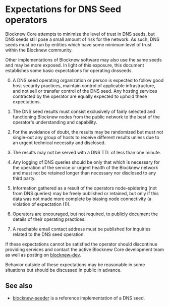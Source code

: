 Expectations for DNS Seed operators
====================================

Blocknew Core attempts to minimize the level of trust in DNS seeds,
but DNS seeds still pose a small amount of risk for the network.
As such, DNS seeds must be run by entities which have some minimum
level of trust within the Blocknew community.

Other implementations of Blocknew software may also use the same
seeds and may be more exposed. In light of this exposure, this
document establishes some basic expectations for operating dnsseeds.

0. A DNS seed operating organization or person is expected to follow good
host security practices, maintain control of applicable infrastructure,
and not sell or transfer control of the DNS seed. Any hosting services
contracted by the operator are equally expected to uphold these expectations.

1. The DNS seed results must consist exclusively of fairly selected and
functioning Blocknew nodes from the public network to the best of the
operator's understanding and capability.

2. For the avoidance of doubt, the results may be randomized but must not
single-out any group of hosts to receive different results unless due to an
urgent technical necessity and disclosed.

3. The results may not be served with a DNS TTL of less than one minute.

4. Any logging of DNS queries should be only that which is necessary
for the operation of the service or urgent health of the Blocknew
network and must not be retained longer than necessary nor disclosed
to any third party.

5. Information gathered as a result of the operators node-spidering
(not from DNS queries) may be freely published or retained, but only
if this data was not made more complete by biasing node connectivity
(a violation of expectation (1)).

6. Operators are encouraged, but not required, to publicly document the
details of their operating practices.

7. A reachable email contact address must be published for inquiries
related to the DNS seed operation.

If these expectations cannot be satisfied the operator should
discontinue providing services and contact the active Blocknew
Core development team as well as posting on
[blocknew-dev](https://lists.linuxfoundation.org/mailman/listinfo/blocknew-dev).

Behavior outside of these expectations may be reasonable in some
situations but should be discussed in public in advance.

See also
----------
- [blocknew-seeder](https://github.com/sipa/blocknew-seeder) is a reference implementation of a DNS seed.
